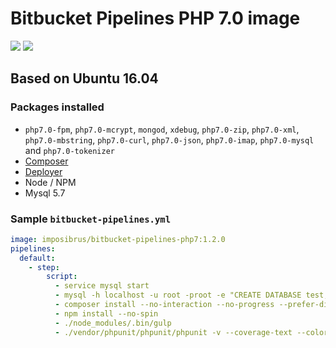 # Bitbucket Pipelines PHP 7.0 image

[![](https://images.microbadger.com/badges/version/imposibrus/bitbucket-pipelines-php7.svg)](https://microbadger.com/images/imposibrus/bitbucket-pipelines-php7 "Get your own version badge on microbadger.com") [![](https://images.microbadger.com/badges/image/imposibrus/bitbucket-pipelines-php7.svg)](https://microbadger.com/images/imposibrus/bitbucket-pipelines-php7 "Get your own image badge on microbadger.com")

## Based on Ubuntu 16.04

### Packages installed

- `php7.0-fpm`, `php7.0-mcrypt`, `mongod`, `xdebug`, `php7.0-zip`, `php7.0-xml`, `php7.0-mbstring`, `php7.0-curl`, `php7.0-json`, `php7.0-imap`, `php7.0-mysql` and `php7.0-tokenizer`
- [Composer](https://getcomposer.org/)
- [Deployer](https://github.com/deployphp/deployer)
- Node / NPM
- Mysql 5.7

### Sample `bitbucket-pipelines.yml`

```YAML
image: imposibrus/bitbucket-pipelines-php7:1.2.0
pipelines:
  default:
    - step:
        script:
          - service mysql start
          - mysql -h localhost -u root -proot -e "CREATE DATABASE test;"
          - composer install --no-interaction --no-progress --prefer-dist
          - npm install --no-spin
          - ./node_modules/.bin/gulp
          - ./vendor/phpunit/phpunit/phpunit -v --coverage-text --colors=never --stderr
```
